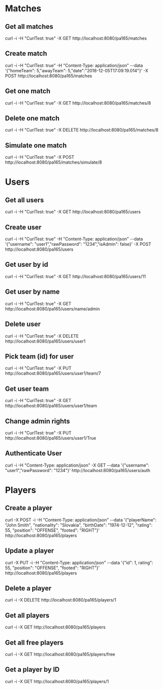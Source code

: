 # Matches

## Get all matches
curl -i -H "CurlTest: true" -X GET http://localhost:8080/pa165/matches

## Create match
curl -i -H "CurlTest: true" -H "Content-Type: application/json" --data '{"homeTeam": 5,"awayTeam": 5,"date":"2018-12-05T17:09:19.014"}' -X POST http://localhost:8080/pa165/matches

## Get one match
curl -i -H "CurlTest: true" -X GET http://localhost:8080/pa165/matches/8

## Delete one match
curl -i -H "CurlTest: true" -X DELETE http://localhost:8080/pa165/matches/8

## Simulate one match
curl -i -H "CurlTest: true" -X POST  http://localhost:8080/pa165/matches/simulate/8

# Users

## Get all users
curl -i -H "CurlTest: true" -X GET http://localhost:8080/pa165/users

## Create user
curl -i -H "CurlTest: true" -H "Content-Type: application/json" --data '{"username": "user1","rawPassword": "1234","isAdmin": false}' -X POST http://localhost:8080/pa165/users

## Get user by id
curl -i -H "CurlTest: true" -X GET http://localhost:8080/pa165/users/11

## Get user by name
curl -i -H "CurlTest: true" -X GET http://localhost:8080/pa165/users/name/admin

## Delete user
curl -i -H "CurlTest: true" -X DELETE http://localhost:8080/pa165/users/user1

## Pick team (id) for user
curl -i -H "CurlTest: true" -X PUT http://localhost:8080/pa165/users/user1/team/7

## Get user team
curl -i -H "CurlTest: true" -X GET http://localhost:8080/pa165/users/user1/team

## Change admin rights
curl -i -H "CurlTest: true" -X PUT http://localhost:8080/pa165/users/user1/True

## Authenticate User
curl -i -H "Content-Type: application/json" -X GET --data '{"username": "user1","rawPassword": "1234"}' http://localhost:8080/pa165/users/auth

# Players

## Create a player
curl -X POST -i -H "Content-Type: application/json" --data '{"playerName": "John Smith", "nationality": "Slovakia", "birthDate": "1974-12-12", "rating": 55, "position": "OFFENSE", "footed": "RIGHT"}' http://localhost:8080/pa165/players

## Update a player 
curl -X PUT -i -H "Content-Type: application/json" --data '{"id": 1, rating": 55, "position": "OFFENSE", "footed": "RIGHT"}' http://localhost:8080/pa165/players

## Delete a player
curl -i -X DELETE http://localhost:8080/pa165/players/1

## Get all players
curl -i -X GET http://localhost:8080/pa165/players

## Get all free players
curl -i -X GET http://localhost:8080/pa165/players/free

## Get a player by ID
curl -i -X GET http://localhost:8080/pa165/players/1